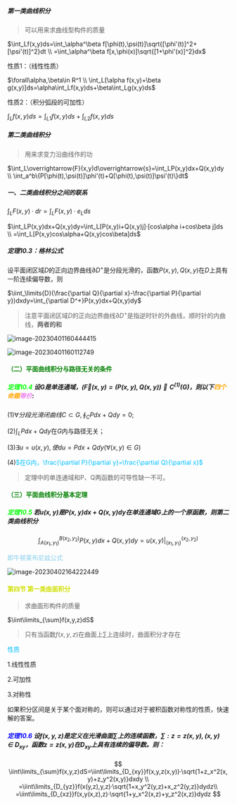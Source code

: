 ##### 第一类曲线积分

> 可以用来求曲线型构件的质量

$\int_Lf(x,y)ds=\int_\alpha^\beta f[\phi(t),\psi(t)]\sqrt{[\phi'(t)]^2+[\psi'(t)]^2}dt \\ =\int_\alpha^\beta f[x,\phi(x)]\sqrt{[1+\phi'(x)]^2}dx$

性质1：（线性性质）

$\forall\alpha,\beta\in R^1 \\ \int_L[\alpha f(x,y)+\beta g(x,y)]ds=\alpha\int_Lf(x,y)ds+\beta\int_Lg(x,y)ds$

性质2：（积分弧段的可加性）

$\int_Lf(x,y)ds=\int_{L1}f(x,y)ds+\int_{L2}f(x,y)ds$

##### 第二类曲线积分

> 用来求变力沿曲线作的功

$\int_L\overrightarrow{F}(x,y)d\overrightarrow{s}=\int_LP(x,y)dx+Q(x,y)dy \\ \int_a^b\{P[\phi(t),\psi(t)]\phi'(t)+Q[\phi(t),\psi(t)]\psi'(t)\}dt$

##### 一、二类曲线积分之间的联系

$\int_LF(x,y)·dr=\int_LF(x,y)·e_Lds$

$\int_LP(x,y)dx+Q(x,y)dy=\int_L[P(x,y)i+Q(x,y)j]·[cos\alpha i+cos\beta j]ds \\ =\int_L[P(x,y)cos\alpha+Q(x,y)cos\beta]ds$

##### 定理10.3：格林公式

设平面闭区域$D$的正向边界曲线$\partial D^+$是分段光滑的，函数$P(x,y),Q(x,y)$在$D$上具有一阶连续偏导数，则

$\iint_\limits{D}(\frac{\partial Q}{\partial x}-\frac{\partial P}{\partial y})dxdy=\int_{\partial D^+}P(x,y)dx+Q(x,y)dy$

> 注意平面闭区域$D$的正向边界曲线$\partial D^+$是指逆时针的外曲线，顺时针的内曲线，**两者的和**

![image-20230401160444415](../images/image-20230401160444415.png)

![image-20230401160112749](../images/image-20230401160112749.png)

#### <font color = green>（二）平面曲线积分与路径无关的条件</font>

##### <font color = lime>定理10.4</font> 设$G$是单连通域，($\overrightarrow F(x,y)=(P(x,y),Q(x,y))\in C^{(1)}(G)$，则以下<font color = orange>四个命题</font><font color = violet>等价</font>:

(1)$\forall 分段光滑闭曲线C\subset G,\oint_CPdx+Qdy=0;$

(2)$\int_LPdx+Qdy$在$G$内与路径无关；

(3)$\exists u=u(x,y),使du=Pdx+Qdy(\forall(x,y)\in G)$

(4)<font color = deepskyblue>$在G内，\frac{\partial P}{\partial y}=\frac{\partial Q}{\partial x}$</font>

> 定理中的单连通域和P、Q两函数的可导性缺一不可。

#### <font color = green>（三）平面曲线积分基本定理</font>

##### <font color = lime>定理10.5</font> 若$u(x,y)$是$P(x,y)dx+Q(x,y)dy$在单连通域$G$上的一个原函数，则第二类曲线积分

$$
\int_{A(x_1,y_1)}^{B(x_2,y_2)}P(x,y)dx+Q(x,y)dy=u(x,y)|_{(x_1,y_1)}^{(x_2,y_2)}
$$

<font color = skyblue>即牛顿莱布尼兹公式</font>

![image-20230402164222449](../images/image-20230402164222449.png)

#### <font color = doderblue>第四节 第一类曲面积分</font>

> 求曲面形构件的质量

$\iint\limits_{\sum}f(x,y,z)dS$

> 只有当函数$f(x,y,z)$在曲面上$\sum$上连续时，曲面积分才存在

<font color = deepskyblue>性质</font>

1.线性性质

2.可加性

3.对称性

​    如果积分区间是关于某个面对称的，则可以通过对于被积函数对称性的性质，快速解的答案。

##### <font color = blue>定理10.6</font> 设$f(x,y,z)$是定义在光滑曲面$\sum$上的连续函数，$\sum :z=z(x,y),(x,y)\in D_{xy}$，函数$z=z(x,y)$在$D_{xy}$上具有连续的偏导数。则：

$$
\iint\limits_{\sum}f(x,y,z)dS=\iint\limits_{D_{xy}}f(x,y,z(x,y))·\sqrt{1+z_x^2(x,y)+z_y^2(x,y)}dxdy \\ =\iint\limits_{D_{yz}}f(x(y,z),y,z)·\sqrt{1+x_y^2(y,z)+x_z^2(y,z)}dydz\\ =\iint\limits_{D_{xz}}f(x,y(x,z),z)·\sqrt{1+y_x^2(x,z)+y_z^2(x,z)}dydz
$$
